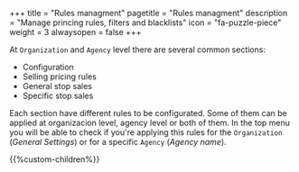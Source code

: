 +++
title = "Rules managment"
pagetitle = "Rules managment"
description = "Manage princing rules, filters and blacklists"
icon = "fa-puzzle-piece"
weight = 3
alwaysopen = false
+++

At ``Organization`` and ``Agency`` level there are several common sections:

* Configuration
* Selling pricing rules
* General stop sales
* Specific stop sales

Each section have different rules to be configurated. Some of them can be applied at organizacion level, agency level or both of them. In the top menu you will be able to check if you're applying this rules for the ``Organization`` (*General Settings*) or for a specific `Agency` (*Agency name*).

{{%custom-children%}}